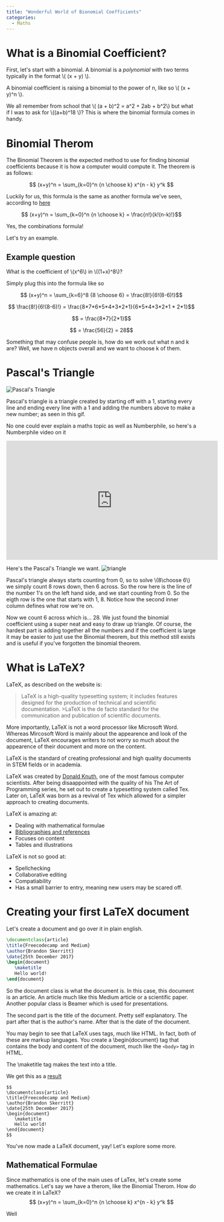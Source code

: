 ```yaml
---
title: "Wonderful World of Bionomial Coefficients"
categories:
  - Maths
---
```


# What is a Binomial Coefficient?

First, let's start with a binomial.
A binomial is a _polynomial_ with two terms typically in the format \\( (x + y) \\).

A binomial coefficient is raising a binomial to the power of n, like so \\( (x + y)^n \\).

We all remember from school that \\( (a + b)^2 = a^2 + 2ab + b^2\\) but what if I was to ask for \\((a+b)^18 \\)? This is where the binomial formula comes in handy. 

# Binomial Therom

The Binomial Theorem is the expected method to use for finding binomial coefficients because it is how a computer would compute it.
The theorem is as follows:


$$ (x+y)^n = \sum_{k=0}^n {n \choose k} x^{n - k} y^k $$

Luckily for us, this formula is the same as another formula we've seen, according to [here](http://www.purplemath.com/modules/binomial.htm)

$$ (x+y)^n = \sum_{k=0}^n {n \choose k} = \frac{n!}{k!(n-k)!}$$

Yes, the combinations formula! 

Let's try an example.

## Example question

What is the coefficient of \\(x^6\\) in \\((1+x)^8\\)?

Simply plug this into the formula like so

$$ (x+y)^n = \sum_{k=6}^8 {8 \choose 6} = \frac{8!}{6!(8-6)!}$$


$$ \frac{8!}{6!(8-6)!} = \frac{8*7*6*5*4*3*2*1}{6*5*4*3*2*1 * 2*1}$$ 

$$ = \frac{8*7}{2*1}$$

$$ = \frac{56}{2} = 28$$

Something that may confuse people is, how do we work out what n and k are? Well, we have n objects overall and we want to choose k of them. 

# Pascal's Triangle

![Pascal's Triangle](https://upload.wikimedia.org/wikipedia/commons/0/0d/PascalTriangleAnimated2.gif)

Pascal's triangle is a triangle created by starting off with a 1, starting every line and ending every line with a 1 and adding the numbers above to make a new number; as seen in this gif.

No one could ever explain a maths topic as well as Numberphile, so here's a Numberphile video on it

<iframe width="560" height="315" src="https://www.youtube.com/embed/0iMtlus-afo" frameborder="0" gesture="media" allow="encrypted-media" allowfullscreen></iframe>

Here's the Pascal's Triangle we want.
![triangle](https://i.stack.imgur.com/C93ol.png)

Pascal's triangle always starts counting from 0, so to solve \\(8\choose 6\\) we simply count 8 rows down, then 6 across. So the row here is the line of the number 1's on the left hand side, and we start counting from 0. So the eigth row is the one that starts with 1, 8. Notice how the second inner column defines what row we're on. 

Now we count 6 across which is... 28. We just found the binomial coefficient using a super neat and easy to draw up triangle. Of course, the hardest part is adding together all the numbers and if the coefficient is large it may be easier to just use the Binomial theorem, but this method still exists and is useful if you've forgotten the binomial theorem.


# What is LaTeX?

LaTeX, as described on the website is:
>LaTeX is a high-quality typesetting system; it includes features designed for the production of technical and scientific documentation. >LaTeX is the de facto standard for the communication and publication of scientific documents. 

More importantly, LaTeX is not a word processor like Microsoft Word. Whereas Mircosoft Word is mainly about the appearence and look of the document, LaTeX encourages writers to not worry so much about the appearence of their document and more on the content.

LaTeX is the standard of creating professional and high quality documents in STEM fields or in academia. 

LaTeX was created by [Donald Knuth](https://en.wikipedia.org/wiki/Donald_knuth), one of the most famous computer scientists. After being disaappointed with the quality of his The Art of Programming series, he set out to create a typesetting system called Tex. Later on, LaTeX was born as a revival of Tex which allowed for a simpler approach to creating documents.

LaTeX is amazing at:
* Dealing with mathematical formulae
* [Bibliographies and references](https://www.sharelatex.com/learn/Bibliography_management_with_bibtex)
* Focuses on content
* Tables and illustrations

LaTeX is not so good at:
* Spellchecking
* Collaborative editing
* Compatiability
* Has a small barrier to entry, meaning new users may be scared off.

# Creating your first LaTeX document

Let's create a document and go over it in plain english.
```LaTeX
\documentclass{article}
\title{Freecodecamp and Medium}
\author{Brandon Skerritt}
\date{25th December 2017}
\begin{document}
   \maketitle
   Hello world!
\end{document}
```

So the document class is what the document is. In this case, this document is an article. An article much like this Medium article or a scientific paper. Another popular class is Beamer which is used for presentations.

The second part is the title of the document. Pretty self explanatory.
The part after that is the author's name.
After that is the date of the document.

You may begin to see that LaTeX uses tags, much like HTML. In fact, both of these are markup languages. You create a \begin{document} tag that contains the body and content of the document, much like the ```<body>``` tag in HTML.

The \maketitle tag makes the text into a title.

We get this as a [result](https://latexbase.com/d/1a925e91-60f4-4570-8511-580f422ee8c5)
```
$$
\documentclass{article}
\title{Freecodecamp and Medium}
\author{Brandon Skerritt}
\date{25th December 2017}
\begin{document}
   \maketitle
   Hello world!
\end{document}
$$
```
You've now made a LaTeX document, yay! Let's explore some more.

## Mathematical Formulae

Since mathematics is one of the main uses of LaTex, let's create some mathematics.
Let's say we have a therom, like the Binomial Therom. How do we create it in LaTeX?
$$ (x+y)^n = \sum_{k=0}^n {n \choose k} x^{n - k} y^k $$

Well


